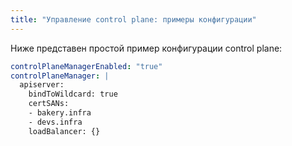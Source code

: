 ```yaml
---
title: "Управление control plane: примеры конфигурации"
---
```


Ниже представен простой пример конфигурации control plane:

```yaml
controlPlaneManagerEnabled: "true"
controlPlaneManager: |
  apiserver:
    bindToWildcard: true
    certSANs:
    - bakery.infra
    - devs.infra
    loadBalancer: {}
```
